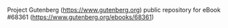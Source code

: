 Project Gutenberg (https://www.gutenberg.org) public repository for
eBook #68361 (https://www.gutenberg.org/ebooks/68361)
